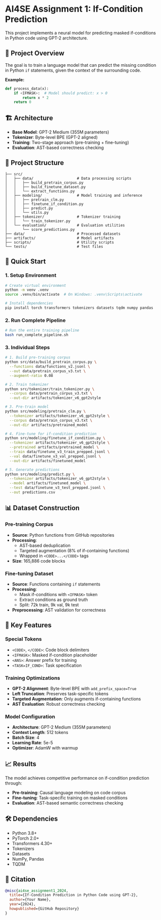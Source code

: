 # AI4SE Assignment 1: If-Condition Prediction

This project implements a neural model for predicting masked if-conditions in Python code using GPT-2 architecture.

## 🎯 Project Overview

The goal is to train a language model that can predict the missing condition in Python `if` statements, given the context of the surrounding code.

**Example:**
```python
def process_data(x):
    if <IFMASK>:  # Model should predict: x > 0
        return x * 2
    return 0
```

## 🏗️ Architecture

- **Base Model**: GPT-2 Medium (355M parameters)
- **Tokenizer**: Byte-level BPE (GPT-2 aligned)
- **Training**: Two-stage approach (pre-training + fine-tuning)
- **Evaluation**: AST-based correctness checking

## 📁 Project Structure

```
├── src/
│   ├── data/                    # Data processing scripts
│   │   ├── build_pretrain_corpus.py
│   │   ├── build_finetune_dataset.py
│   │   └── extract_functions.py
│   ├── modeling/                # Model training and inference
│   │   ├── pretrain_clm.py
│   │   ├── finetune_if_condition.py
│   │   ├── predict.py
│   │   └── utils.py
│   ├── tokenizer/               # Tokenizer training
│   │   └── train_tokenizer.py
│   └── evaluation/              # Evaluation utilities
│       └── score_predictions.py
├── data/                        # Processed datasets
├── artifacts/                   # Model artifacts
├── scripts/                     # Utility scripts
└── tests/                       # Test files
```

## 🚀 Quick Start

### 1. Setup Environment

```bash
# Create virtual environment
python -m venv .venv
source .venv/bin/activate  # On Windows: .venv\Scripts\activate

# Install dependencies
pip install torch transformers tokenizers datasets tqdm numpy pandas
```

### 2. Run Complete Pipeline

```bash
# Run the entire training pipeline
bash run_complete_pipeline.sh
```

### 3. Individual Steps

```bash
# 1. Build pre-training corpus
python src/data/build_pretrain_corpus.py \
  --functions data/functions_v2.jsonl \
  --out data/pretrain_corpus_v3.txt \
  --augment-ratio 0.08

# 2. Train tokenizer
python src/tokenizer/train_tokenizer.py \
  --corpus data/pretrain_corpus_v3.txt \
  --out-dir artifacts/tokenizer_v6_gpt2style

# 3. Pre-train model
python src/modeling/pretrain_clm.py \
  --tokenizer artifacts/tokenizer_v6_gpt2style \
  --corpus data/pretrain_corpus_v3.txt \
  --out-dir artifacts/pretrained_model

# 4. Fine-tune for if-condition prediction
python src/modeling/finetune_if_condition.py \
  --tokenizer artifacts/tokenizer_v6_gpt2style \
  --pretrained artifacts/pretrained_model \
  --train data/finetune_v3_train_prepped.jsonl \
  --val data/finetune_v3_val_prepped.jsonl \
  --out-dir artifacts/finetuned_model

# 5. Generate predictions
python src/modeling/predict.py \
  --tokenizer artifacts/tokenizer_v6_gpt2style \
  --model artifacts/finetuned_model \
  --test data/finetune_v3_test_prepped.jsonl \
  --out predictions.csv
```

## 📊 Dataset Construction

### Pre-training Corpus
- **Source**: Python functions from GitHub repositories
- **Processing**: 
  - AST-based deduplication
  - Targeted augmentation (8% of if-containing functions)
  - Wrapped in `<CODE>...</CODE>` tags
- **Size**: 165,886 code blocks

### Fine-tuning Dataset
- **Source**: Functions containing `if` statements
- **Processing**:
  - Mask if-conditions with `<IFMASK>` token
  - Extract conditions as ground truth
  - Split: 72k train, 9k val, 9k test
- **Preprocessing**: AST validation for correctness

## 🔧 Key Features

### Special Tokens
- `<CODE>`, `</CODE>`: Code block delimiters
- `<IFMASK>`: Masked if-condition placeholder
- `<ANS>`: Answer prefix for training
- `<TASK=IF_COND>`: Task specification

### Training Optimizations
- **GPT-2 Alignment**: Byte-level BPE with `add_prefix_space=True`
- **Left Truncation**: Preserves task-specific tokens
- **Targeted Augmentation**: Only augments if-containing functions
- **AST Evaluation**: Robust correctness checking

### Model Configuration
- **Architecture**: GPT-2 Medium (355M parameters)
- **Context Length**: 512 tokens
- **Batch Size**: 4
- **Learning Rate**: 5e-5
- **Optimizer**: AdamW with warmup

## 📈 Results

The model achieves competitive performance on if-condition prediction through:
- **Pre-training**: Causal language modeling on code corpus
- **Fine-tuning**: Task-specific training on masked conditions
- **Evaluation**: AST-based semantic correctness checking

## 🛠️ Dependencies

- Python 3.8+
- PyTorch 2.0+
- Transformers 4.30+
- Tokenizers
- Datasets
- NumPy, Pandas
- TQDM

## 📝 Citation

```bibtex
@misc{ai4se_assignment1_2024,
  title={If-Condition Prediction in Python Code using GPT-2},
  author={Your Name},
  year={2024},
  howpublished={GitHub Repository}
}
```

